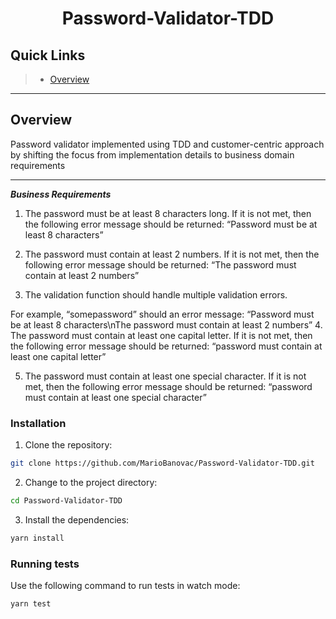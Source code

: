 
<p align="center">
    <h1 align="center">Password-Validator-TDD</h1>
</p>

##  Quick Links

> - [ Overview](#-overview)

---

##  Overview

Password validator implemented using TDD and customer-centric approach by shifting the focus from implementation details to business domain requirements

---
***Business Requirements***

1. The password must be at least 8 characters long. If it is not met, then the following error message should be returned: “Password must be at least 8 characters”

2. The password must contain at least 2 numbers. If it is not met, then the following error message should be returned: “The password must contain at least 2 numbers”

3. The validation function should handle multiple validation errors.

For example, “somepassword” should an error message: “Password must be at least 8 characters\nThe password must contain at least 2 numbers”
4. The password must contain at least one capital letter. If it is not met, then the following error message should be returned: “password must contain at least one capital letter”

5. The password must contain at least one special character. If it is not met, then the following error message should be returned: “password must contain at least one special character”

###  Installation

1. Clone the repository:

```sh
git clone https://github.com/MarioBanovac/Password-Validator-TDD.git
```

2. Change to the project directory:

```sh
cd Password-Validator-TDD
```

3. Install the dependencies:

```sh
yarn install
```

###  Running tests

Use the following command to run tests in watch mode:

```sh
yarn test
```

